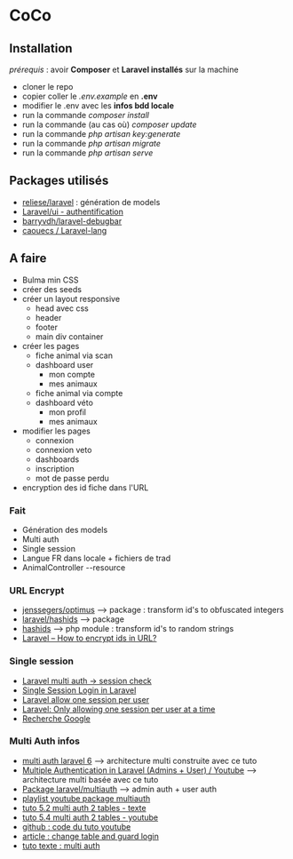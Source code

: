 # CoCo

## Installation

*prérequis* : avoir **Composer** et **Laravel installés** sur la machine

- cloner le repo
- copier coller le *.env.example* en **.env**
- modifier le .env avec les **infos bdd locale**
- run la commande *composer install*
- run la commande (au cas où) *composer update*
- run la commande *php artisan key:generate*
- run la commande *php artisan migrate*
- run la commande *php artisan serve*

## Packages utilisés

- [reliese/laravel](https://github.com/reliese/laravel) : génération de models
- [Laravel/ui - authentification](https://laravel.com/docs/7.x/frontend)
- [barryvdh/laravel-debugbar](https://github.com/barryvdh/laravel-debugbar)
- [caouecs / Laravel-lang](https://github.com/caouecs/Laravel-lang)

## A faire

- Bulma min CSS
- créer des seeds
- créer un layout responsive
  - head avec css
  - header
  - footer
  - main div container
- créer les pages
  - fiche animal via scan
  - dashboard user
    - mon compte
    - mes animaux
  - fiche animal via compte
  - dashboard véto
    - mon profil
    - mes animaux
- modifier les pages
  - connexion
  - connexion veto
  - dashboards
  - inscription
  - mot de passe perdu
- encryption des id fiche dans l'URL

### Fait

- Génération des models
- Multi auth
- Single session
- Langue FR dans locale + fichiers de trad
- AnimalController --resource

### URL Encrypt

- [jenssegers/optimus](https://github.com/jenssegers/optimus) --> package : transform id's to obfuscated integers
- [laravel/hashids](https://packagist.org/packages/hashids/hashids) --> package
- [hashids](https://hashids.org/) --> php module : transform id's to random strings
- [Laravel – How to encrypt ids in URL?](https://codersk.com/laravel-how-to-encrypt-ids-in-url/#:~:text=Method%202%3A%20Using%20The%20inbuilt,value%20using%20a%20decrypt%20helper.)

### Single session

- [Laravel multi auth -> session check](https://pusher.com/tutorials/multiple-authentication-guards-laravel#set-up-the-controllers)
- [Single Session Login in Laravel](https://stackoverflow.com/questions/19510220/single-session-login-in-laravel)
- [Laravel allow one session per user](https://stackoverflow.com/questions/56437984/laravel-allow-one-session-per-user)
- [Laravel: Only allowing one session per user at a time](https://stackoverflow.com/questions/27938186/laravel-only-allowing-one-session-per-user-at-a-time)
- [Recherche Google](https://www.google.com/search?client=firefox-b-d&q=laravel+allow+only+one+auth)

### Multi Auth infos

- [multi auth laravel 6](https://www.codermen.com/blog/123/how-to-make-multi-auth-in-laravel-6) --> architecture multi construite avec ce tuto
- [Multiple Authentication in Laravel (Admins + User) / Youtube](https://www.youtube.com/watch?v=RuBO6RATkLs) --> architecture multi basée avec ce tuto
- [Package laravel/multiauth](https://github.com/bitfumes/laravel-multiauth) --> admin auth + user auth
- [playlist youtube package multiauth](https://www.youtube.com/playlist?list=PLe30vg_FG4OTO7KbQ6TByyY99AiSw1MDS)
- [tuto 5.2 multi auth 2 tables - texte](https://www.itsolutionstuff.com/post/laravel-52-multi-auth-example-using-auth-guard-from-scratchexample.html)
- [tuto 5.4 multi auth 2 tables - youtube](https://www.youtube.com/watch?v=iKRLrJXNN4M)
- [github : code du tuto youtube](https://github.com/DevMarketer/multiauth_tutorial/releases/tag/part_1)
- [article : change table and guard login](https://medium.com/@nasrulhazim/laravel-using-different-table-and-guard-for-login-bc426d067901)
- [tuto texte : multi auth](https://scotch.io/@sukelali/how-to-create-multi-table-authentication-in-laravel)